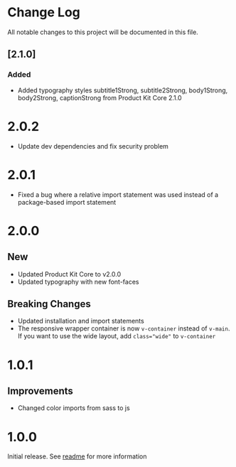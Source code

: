 # Change Log

All notable changes to this project will be documented in this file.

## [2.1.0]

### Added

- Added typography styles subtitle1Strong, subtitle2Strong, body1Strong, body2Strong, captionStrong from Product Kit Core 2.1.0

# 2.0.2

- Update dev dependencies and fix security problem

# 2.0.1

- Fixed a bug where a relative import statement was used instead of a package-based import statement

# 2.0.0

## New

- Updated Product Kit Core to v2.0.0
- Updated typography with new font-faces

## Breaking Changes

- Updated installation and import statements
- The responsive wrapper container is now `v-container` instead of `v-main`. If you want to use the wide layout, add `class="wide"` to `v-container`

# 1.0.1

## Improvements

- Changed color imports from sass to js

# 1.0.0

Initial release. See [readme](https://github.com/mercedes-benz/product-kit_vue/blob/main/README.md) for more information
